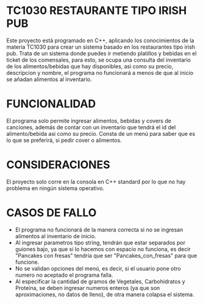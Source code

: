 # TC1030 RESTAURANTE TIPO IRISH PUB
Este proyecto está programado en C++, aplicando los conocimientos de la materia TC1030 para crear un sistema basado en los restaurantes tipo irish pub. Trata de un sistema donde puedes ir metiendo platillos y bebidas en el ticket de los comensales, para esto, se ocupa una consulta del inventario de los alimentos/bebidas que hay disponibles, asi como su precio, descripcion y nombre, el programa no funcionará a menos de que al inicio se añadan alimentos al inventario.

# FUNCIONALIDAD
El programa solo permite ingresar alimentos, bebidas y covers de canciones, además de contar con un inventario que tendrá el id del alimento/bebida asi como su precio.
Consta de un menú para saber que es lo que se preferirá, si pedir cover o alimentos.

# CONSIDERACIONES
El proyecto solo corre en la consola en C++ standard por lo que no hay problema en ningún sistema operativo.

# CASOS DE FALLO
+ El programa no funcionará de la manera correcta si no se ingresan alimentos al inventario de inicio.
+ Al ingresar parametros tipo string, tendrán que estar separados por guiones bajo, ya que si lo hacemos con espacio no funciona, es decir "Pancakes con fresas" tendría que ser "Pancakes_con_fresas" para que funcione.
+ No se validan opciones del menú, es decir, si el usuario pone otro numero no aceptado el programa falla.
+ Al especificar la cantidad de gramos de Vegetales, Carbohidratos y Proteina, se deben ingresar numeros enteros (ya que son aproximaciones, no datos de lleno), de otra manera colapsa el sistema.


